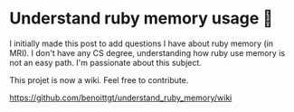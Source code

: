 # Understand ruby memory usage 🤔

I initially made this post to add questions I have about ruby memory (in MRI). I don't have any CS degree, understanding how ruby use memory is not an easy path. I'm passionate about this subject.

This projet is now a wiki. Feel free to contribute.

https://github.com/benoittgt/understand_ruby_memory/wiki
